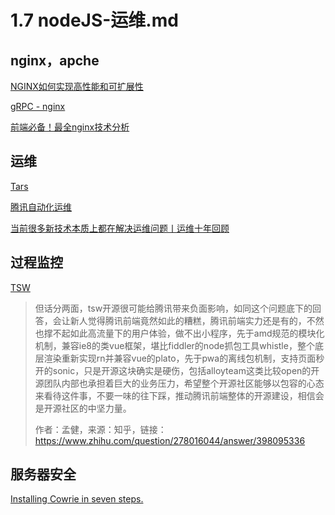 # 1.7 nodeJS-运维.md

## nginx，apche

[NGINX如何实现高性能和可扩展性](http://www.infoq.com/cn/news/2015/06/nginx-design-performance-scale-)

[gRPC - nginx](https://itnext.io/effectively-communicate-between-microservices-de7252ba2f3c)

[前端必备！最全nginx技术分析](https://mp.weixin.qq.com/s/wecUdGnuHdZOs3t7zc16jw)

## 运维

[Tars](https://github.com/Tencent/Tars)

[腾讯自动化运维](https://mp.weixin.qq.com/s/RYJVgQrCd4FqOFCAAgR64Q)

[当前很多新技术本质上都在解决运维问题丨运维十年回顾](https://mp.weixin.qq.com/s/tHpx85KJUD2Ldq23nf571w)

## 过程监控

[TSW](https://github.com/Tencent/TSW)

> 但话分两面，tsw开源很可能给腾讯带来负面影响，如同这个问题底下的回答，会让新人觉得腾讯前端竟然如此的糟糕，腾讯前端实力还是有的，不然也撑不起如此高流量下的用户体验，做不出小程序，先于amd规范的模块化机制，兼容ie8的类vue框架，堪比fiddler的node抓包工具whistle，整个底层渲染重新实现rn并兼容vue的plato，先于pwa的离线包机制，支持页面秒开的sonic，只是开源这块确实是硬伤，包括alloyteam这类比较open的开源团队内部也承担着巨大的业务压力，希望整个开源社区能够以包容的心态来看待这件事，不要一味的往下踩，推动腾讯前端整体的开源建设，相信会是开源社区的中坚力量。
>
> 作者：孟健，来源：知乎，链接：<https://www.zhihu.com/question/278016044/answer/398095336>

## 服务器安全

[Installing Cowrie in seven steps.](https://cowrie.readthedocs.io/en/latest/INSTALL.html)
